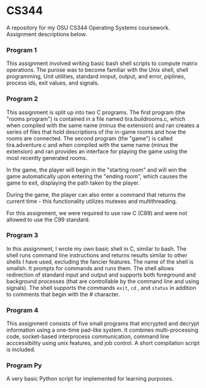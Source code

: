 # CS344
A repository for my OSU CS344 Operating Systems coursework. Assignment descriptions below.

### Program 1
This assignment involved writing basic bash shell scripts to compute matrix operations. The purose was to become familiar with the Unix shell, shell programming, Unit utilities, standard innput, output, and error, piplines, process ids, exit values, and signals.

### Program 2
This assignment is split up into two C programs. The first program (the "rooms program") is contained in a file named tira.buildrooms.c, which when compiled with the same name (minus the extension) and ran creates a series of files that hold descriptions of the in-game rooms and how the rooms are connected. The second program (the "game") is called tira.adventure.c and when compiled with the same name (minus the extension) and ran provides an interface for playing the game using the most recently generated rooms.

In the game, the player will begin in the "starting room" and will win the game automatically upon entering the "ending room", which causes the game to exit, displaying the path taken by the player.

During the game, the player can also enter a command that returns the current time - this functionality utilizes mutexes and multithreading.

For this assignment, we were required to use raw C (C89) and were not allowed to use the C99 standard.

### Program 3
In this assignment, I wrote my own basic shell in C, similar to bash. The shell runs command line instructions and returns results similar to other shells I have used, excluding the fancier features. The name of the shell is smallsh. It prompts for commands and runs them. The shell allows redirection of standard input and output and supports both foreground and background processes (that are controllable by the command line and using signals). The shell supports the commands `exit`, `cd` , and `status` in addition to comments that begin with the # character.

### Program 4
This assignment consists of five small programs that encrypted and decrypt information using a one-time pad-like system. It combines multi-processing code, socket-based interprocess communication, command line acccessibility using unix features, and job control. A short compilation script is included.

### Program Py
A very basic Python script for implemented for learning purposes.
